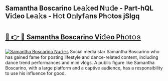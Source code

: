 ## Samantha Boscarino Le𝚊𝚔ed N𝚞𝚍e - Part-hQL Vi𝚍eo Le𝚊𝚔s - H𝚘t O𝚗lyf𝚊ns Ph𝚘tos jSIgq

# <h2><a href="http://hf92c5.feru.top/?c=Samantha+Boscarino">🔗 👉 🔴 Samantha Boscarino Vi𝚍𝚎o Ph𝚘t𝚘𝚜</a></h2>

[![Samantha Boscarino Nu𝚍𝚎s](https://i.imgur.com/0TWrTi3.gif)](http://hf92c5.feru.top/?c=Samantha+Boscarino)
Social media star Samantha Boscarino who has gained fame for posting lifestyle and dance-related content, including dance trend performances and mini vlogs. A public figure like Samantha Boscarino, with a large platform and a captive audience, has a responsibility to use his influence for good. 
